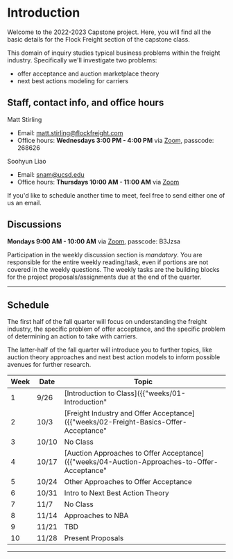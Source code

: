 # Introduction

Welcome to the 2022-2023 Capstone project. Here, you will find all the basic 
details for the Flock Freight section of the capstone class.

This domain of inquiry studies typical business problems within the freight 
industry. Specifically we'll investigate two problems:
* offer acceptance and auction marketplace theory
* next best actions modeling for carriers

## Staff, contact info, and office hours

Matt Stirling
* Email: matt.stirling@flockfreight.com
* Office hours: **Wednesdays 3:00 PM - 4:00 PM** via [Zoom](https://zoom.us/j/97306913184), passcode: 268626

Soohyun Liao
* Email: snam@ucsd.edu
* Office hours: **Thursdays 10:00 AM - 11:00 AM** via [Zoom](https://ucsd.zoom.us/j/97180914104) 

If you'd like to schedule another time to meet, feel free to send either one of us an email. 

## Discussions

**Mondays 9:00 AM - 10:00 AM** via [Zoom](https://zoom.us/j/95627520847), passcode: B3Jzsa

Participation in the weekly discussion section is *mandatory*. You are 
responsible for the entire weekly reading/task, even if
portions are not covered in the weekly questions. The weekly tasks are
the building blocks for the project proposals/assignments due at the
end of the quarter.

---

## Schedule

The first half of the fall quarter will focus on understanding the 
freight industry, the specific problem of offer acceptance, and the specific
problem of determining an action to take with carriers. 

The latter-half of the fall quarter will introduce you to further topics,
like auction theory approaches and next best action models to inform possible
avenues for further research.

|Week|Date|Topic|
|--|--|--|
|1|9/26|[Introduction to Class]({{"weeks/01-Introduction" | absolute_url }})|
|2|10/3|[Freight Industry and Offer Acceptance]({{"weeks/02-Freight-Basics-Offer-Acceptance" | absolute_url }})|
|3|10/10|No Class
|4|10/17|[Auction Approaches to Offer Acceptance]({{"weeks/04-Auction-Approaches-to-Offer-Acceptance" | absolute_url }})|
|5|10/24|Other Approaches to Offer Acceptance
|6|10/31|Intro to Next Best Action Theory
|7|11/7|No Class
|8|11/14|Approaches to NBA
|9|11/21|TBD
|10|11/28|Present Proposals|

---
